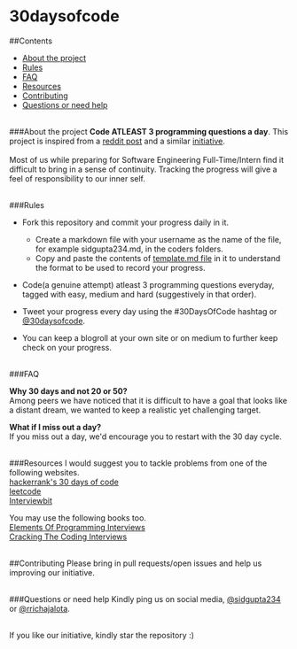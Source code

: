 # 30daysofcode

##Contents
* [About the project](#about-the-project)  
* [Rules](#rules)
* [FAQ](#faq)
* [Resources](#resources)
* [Contributing](#contributing)
* [Questions or need help](#questions-or-need-help)<br><br>

###About the project
**Code ATLEAST 3 programming questions a day**. This project is inspired from a [reddit post](https://www.reddit.com/r/cscareerquestions/comments/57hybf/i_sucked_at_algorithms_but_got_better_and_you_can) and a similar [initiative](https://github.com/Kallaway/100-days-of-code).<br><br>
Most of us while preparing for Software Engineering Full-Time/Intern find it difficult to bring in a sense of continuity. Tracking the progress will give a feel of responsibility to our inner self.<br><br> 

###Rules

 - Fork this repository and commit your progress daily in it.
	 - Create a markdown file with your username as the name of the file, for example sidgupta234.md, in the coders folders.
	 - Copy and paste the contents of [template.md file](https://github.com/sidgupta234/30daysofcode/blob/master/coders/template.md) in it to understand the format to be used to record your progress.
	
 - Code(a genuine attempt) atleast 3 programming questions everyday, tagged with easy, medium and hard (suggestively in that order).
 - Tweet your progress every day using the #30DaysOfCode hashtag or [@30daysofcode](https://www.twitter.com/30daysofcode).
 - You can keep a blogroll at your own site or on medium to further keep check on your progress.<br><br>


###FAQ 

**Why 30 days and not 20 or 50?**<br>
Among peers we have noticed that it is difficult to have a goal that looks like a distant dream, we wanted to keep a realistic yet challenging target.

**What if I miss out a day?**<br>
If you miss out a day, we'd encourage you to restart with the 30 day cycle. <br><br>

###Resources
I would suggest you to tackle problems from one of the following websites.<br>
[hackerrank's 30 days of code](https://www.hackerrank.com/domains/tutorials/30-days-of-code)<br>
[leetcode](http://www.leetcode.com/)<br>
[Interviewbit](https://www.interviewbit.com)<br> 

You may use the following books too.<br>
[Elements Of Programming Interviews](http://elementsofprogramminginterviews.com/)<br>
[Cracking The Coding Interviews](https://www.careercup.com/book)<br><br>

##Contributing
Please bring in pull requests/open issues and help us improving our initiative.<br><br>

###Questions or need help
Kindly ping us on social media, [@sidgupta234](https://twitter.com/SidGupta234) or [@rrichajalota](https://twitter.com/rrichajalota).<br><br>

If you like our initiative, kindly star the repository :)
